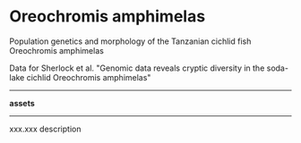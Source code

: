 # Oreochromis amphimelas

Population genetics and morphology of the Tanzanian cichlid fish Oreochromis amphimelas

Data for Sherlock et al. "Genomic data reveals cryptic diversity in the soda-lake cichlid Oreochromis amphimelas" 

***

**assets**

***

xxx.xxx description
